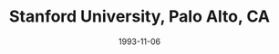---
title: "Stanford University, Palo Alto, CA"
project_id: 
date: 1993-11-06
conference_id: ""
presenters:
   - peter_bandettini
summary: "<p>Stanford University, Palo Alto, CA</p>"
file: /assets/presentations/T199.pdf
filename: T199.pdf
layout: presentation
---